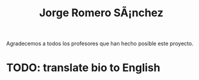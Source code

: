 ﻿---
translationKey: JorgeRomero
# Display name
title: Jorge Romero SÃ¡nchez

# Is this the primary user of the site?
superuser: false

# Role/position
role: Departamento de ElectrÃ³nica


# Organizational groups that you belong to (for People widget)
#   Set this to `[]` or comment out if you are not using People widget.
user_groups:
  - Collaborating Professors
---

Agradecemos a todos los profesores que han hecho posible este proyecto.

# TODO: translate bio to English
